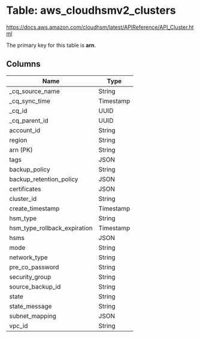 # Table: aws_cloudhsmv2_clusters

https://docs.aws.amazon.com/cloudhsm/latest/APIReference/API_Cluster.html

The primary key for this table is **arn**.



## Columns
| Name          | Type          |
| ------------- | ------------- |
|_cq_source_name|String|
|_cq_sync_time|Timestamp|
|_cq_id|UUID|
|_cq_parent_id|UUID|
|account_id|String|
|region|String|
|arn (PK)|String|
|tags|JSON|
|backup_policy|String|
|backup_retention_policy|JSON|
|certificates|JSON|
|cluster_id|String|
|create_timestamp|Timestamp|
|hsm_type|String|
|hsm_type_rollback_expiration|Timestamp|
|hsms|JSON|
|mode|String|
|network_type|String|
|pre_co_password|String|
|security_group|String|
|source_backup_id|String|
|state|String|
|state_message|String|
|subnet_mapping|JSON|
|vpc_id|String|